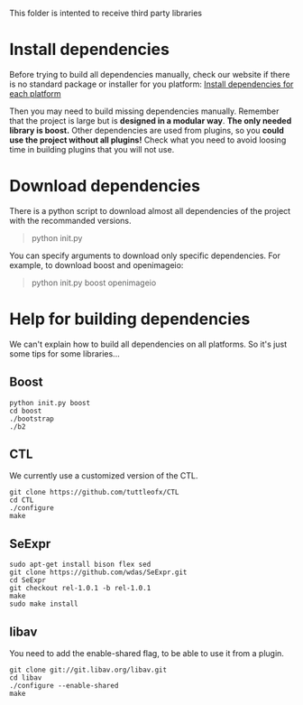 This folder is intented to receive third party libraries


Install dependencies
====================

Before trying to build all dependencies manually,
check our website if there is no standard package or installer for you platform:
[Install dependencies for each platform](http://www.tuttleofx.org/development/build/libraries)

Then you may need to build missing dependencies manually.
Remember that the project is large but is **designed in a modular way**.
**The only needed library is boost.** Other dependencies are used from
plugins, so you **could use the project without all plugins!**
Check what you need to avoid loosing time in building plugins
that you will not use.


Download dependencies
=====================

There is a python script to download almost all dependencies of the project with the
recommanded versions.
> python init.py

You can specify arguments to download only specific dependencies.
For example, to download boost and openimageio:
> python init.py boost openimageio


Help for building dependencies
==============================

We can't explain how to build all dependencies on all platforms.
So it's just some tips for some libraries...


Boost
-----

```
python init.py boost
cd boost
./bootstrap
./b2
```


CTL
---

We currently use a customized version of the CTL.

```
git clone https://github.com/tuttleofx/CTL
cd CTL
./configure
make
```


SeExpr
------

```
sudo apt-get install bison flex sed
git clone https://github.com/wdas/SeExpr.git
cd SeExpr
git checkout rel-1.0.1 -b rel-1.0.1
make
sudo make install
```


libav
-----

You need to add the enable-shared flag, to be able to use it from a plugin.
```
git clone git://git.libav.org/libav.git
cd libav
./configure --enable-shared
make
```

